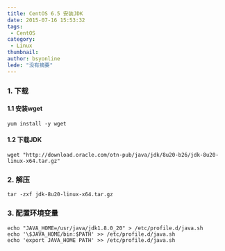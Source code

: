 ```yaml
---
title: CentOS 6.5 安装JDK
date: 2015-07-16 15:53:32
tags:
 - CentOS
category: 
 - Linux
thumbnail: 
author: bsyonline
lede: "没有摘要"
---
```


### 1. 下载
#### 1.1 安装wget
```shell
yum install -y wget
```
#### 1.2 下载JDK
```shell
wget "http://download.oracle.com/otn-pub/java/jdk/8u20-b26/jdk-8u20-linux-x64.tar.gz"
```
### 2. 解压
```shell
tar -zxf jdk-8u20-linux-x64.tar.gz
```
### 3. 配置环境变量
```shell
echo "JAVA_HOME=/usr/java/jdk1.8.0_20" > /etc/profile.d/java.sh  
echo '\$JAVA_HOME/bin:$PATH' >> /etc/profile.d/java.sh  
echo 'export JAVA_HOME PATH' >> /etc/profile.d/java.sh
```
